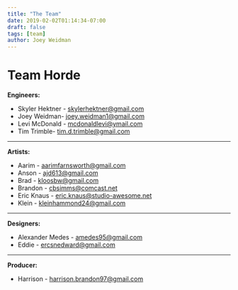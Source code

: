 ```yaml
---
title: "The Team"
date: 2019-02-02T01:14:34-07:00
draft: false
tags: [team]
author: Joey Weidman
---
```


# Team Horde

**Engineers:**

- Skyler Hektner - skylerhektner@gmail.com
- Joey Weidman- joey.weidman1@gmail.com
- Levi McDonald - mcdonaldlevi@ymail.com
- Tim Trimble- tim.d.trimble@gmail.com

***

**Artists:**

- Aarim - aarimfarnsworth@gmail.com
- Anson - ajd613@gmail.com
- Brad - kloosbw@gmail.com
- Brandon - cbsimms@comcast.net
- Eric Knaus - eric.knaus@studio-awesome.net
- Klein - kleinhammond24@gmail.com

***

**Designers:**

- Alexander Medes - amedes95@gmail.com
- Eddie - ercsnedward@gmail.com

***

**Producer:**

- Harrison - harrison.brandon97@gmail.com
